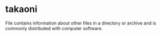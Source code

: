 takaoni
=======
File contains information about other files in a directory or archive and is commonly distributed with computer software.